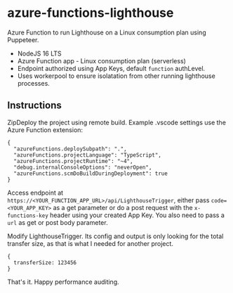 # azure-functions-lighthouse
Azure Function to run Lighthouse on a Linux consumption plan using Puppeteer.

* NodeJS 16 LTS
* Azure Function app - Linux consumption plan (serverless)
* Endpoint authorized using App Keys, default `function` authLevel.
* Uses workerpool to ensure isolatation from other running lighthouse processes.

Instructions
--------
ZipDeploy the project using remote build. Example .vscode settings use the Azure Function extension:
```
{
  "azureFunctions.deploySubpath": ".",
  "azureFunctions.projectLanguage": "TypeScript",
  "azureFunctions.projectRuntime": "~4",
  "debug.internalConsoleOptions": "neverOpen",
  "azureFunctions.scmDoBuildDuringDeployment": true
}
```

Access endpoint at `https://<YOUR_FUNCTION_APP_URL>/api/LighthouseTrigger`, either pass `code=<YOUR_APP_KEY>` as a get parameter or do a post request with the `x-functions-key` header using your created App Key.
You also need to pass a `url` as get or post body parameter.

Modify LighthouseTrigger. Its config and output is only looking for the total transfer size, as that is what I needed for another project.

```
{
  transferSize: 123456
}
```

That's it. Happy performance auditing.
